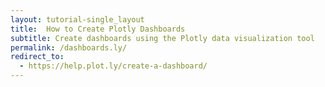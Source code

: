 ```yaml
---
layout: tutorial-single_layout
title:  How to Create Plotly Dashboards
subtitle: Create dashboards using the Plotly data visualization tool
permalink: /dashboards.ly/
redirect_to:
  - https://help.plot.ly/create-a-dashboard/
---
```

